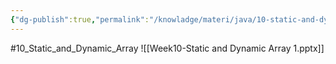 ```yaml
---
{"dg-publish":true,"permalink":"/knowladge/materi/java/10-static-and-dynamic-array/","dgPassFrontmatter":true,"noteIcon":"","created":"2024-06-15T12:24:15.327+07:00","updated":"2024-07-02T08:44:04.729+07:00"}
---
```


#10_Static_and_Dynamic_Array
![[Week10-Static and Dynamic Array 1.pptx]]

